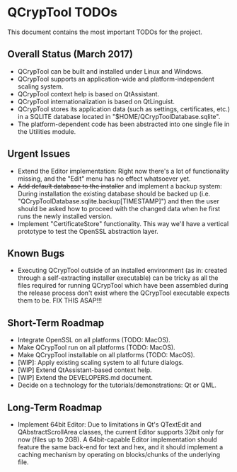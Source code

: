 # QCrypTool TODOs

This document contains the most important TODOs for the project.

## Overall Status (March 2017)

- QCrypTool can be built and installed under Linux and Windows.
- QCrypTool supports an application-wide and platform-independent scaling system.
- QCrypTool context help is based on QtAssistant.
- QCrypTool internationalization is based on QtLinguist.
- QCrypTool stores its application data (such as settings, certificates, etc.) in a SQLITE database located in "$HOME/QCrypToolDatabase.sqlite".
- The platform-dependent code has been abstracted into one single file in the Utilities module.

## Urgent Issues

- Extend the Editor implementation: Right now there's a lot of functionality missing, and the "Edit" menu has no effect whatsoever yet.
- ~~Add default database to the installer~~ and implement a backup system: During installation the existing database should be backed up (i.e. "QCrypToolDatabase.sqlite.backup[TIMESTAMP]") and then the user should be asked how to proceed with the changed data when he first runs the newly installed version.
- Implement "CertificateStore" functionality. This way we'll have a vertical prototype to test the OpenSSL abstraction layer.

## Known Bugs

- Executing QCrypTool outside of an installed environment (as in: created through a self-extracting installer executable) can be tricky as all the files required for running QCrypTool which have been assembled during the release process don't exist where the QCrypTool executable expects them to be. FIX THIS ASAP!!!

## Short-Term Roadmap

- Integrate OpenSSL on all platforms (TODO: MacOS).
- Make QCrypTool run on all platforms (TODO: MacOS).
- Make QCrypTool installable on all platforms (TODO: MacOS).
- [WIP]: Apply existing scaling system to all future dialogs.
- [WIP] Extend QtAssistant-based context help.
- [WIP] Extend the DEVELOPERS.md document.
- Decide on a technology for the tutorials/demonstrations: Qt or QML.

## Long-Term Roadmap

- Implement 64bit Editor: Due to limitations in Qt's QTextEdit and QAbstractScrollArea classes, the current Editor supports 32bit only for now (files up to 2GB). A 64bit-capable Editor implementation should feature the same back-end for text and hex, and it should implement a caching mechanism by operating on blocks/chunks of the underlying file.
